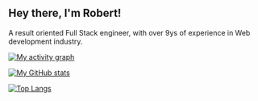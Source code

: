 ## Hey there, I'm Robert!
A result oriented Full Stack engineer, with over 9ys of experience in Web development industry.

[![My activity graph](https://activity-graph.herokuapp.com/graph?username=r-iskey&theme=react-dark&hide_title=true&color=#58A6FF)](https://github.com/r-iskey/github-readme-activity-graph)


[![My GitHub stats](https://github-readme-stats.vercel.app/api?username=r-iskey&count_private=true&show_icons=true&theme=github_dark&include_all_commits=true&hide=contribs)](https://github.com/r-iskey/github-readme-stats)

[![Top Langs](https://github-readme-stats.vercel.app/api/top-langs/?username=r-iskey&hide=phpa&layout=compact&theme=github_dark)](https://github.com/r-iskey/github-readme-stats)


